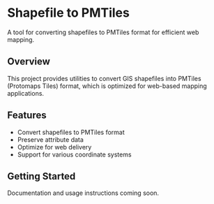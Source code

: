 # Shapefile to PMTiles

A tool for converting shapefiles to PMTiles format for efficient web mapping.

## Overview

This project provides utilities to convert GIS shapefiles into PMTiles (Protomaps Tiles) format, which is optimized for web-based mapping applications.

## Features

- Convert shapefiles to PMTiles format
- Preserve attribute data
- Optimize for web delivery
- Support for various coordinate systems

## Getting Started

Documentation and usage instructions coming soon.